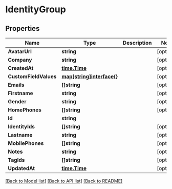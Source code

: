 # IdentityGroup

## Properties

Name | Type | Description | Notes
------------ | ------------- | ------------- | -------------
**AvatarUrl** | **string** |  | [optional] 
**Company** | **string** |  | [optional] 
**CreatedAt** | [**time.Time**](time.Time.md) |  | [optional] 
**CustomFieldValues** | [**map[string]interface{}**](.md) |  | [optional] 
**Emails** | **[]string** |  | [optional] 
**Firstname** | **string** |  | [optional] 
**Gender** | **string** |  | [optional] 
**HomePhones** | **[]string** |  | [optional] 
**Id** | **string** |  | 
**IdentityIds** | **[]string** |  | [optional] 
**Lastname** | **string** |  | [optional] 
**MobilePhones** | **[]string** |  | [optional] 
**Notes** | **string** |  | [optional] 
**TagIds** | **[]string** |  | [optional] 
**UpdatedAt** | [**time.Time**](time.Time.md) |  | [optional] 

[[Back to Model list]](../README.md#documentation-for-models) [[Back to API list]](../README.md#documentation-for-api-endpoints) [[Back to README]](../README.md)


